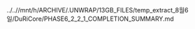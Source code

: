 ../..//mnt/h/ARCHIVE/.UNWRAP/13GB_FILES/temp_extract_8월6일/DuRiCore/PHASE6_2_2_1_COMPLETION_SUMMARY.md